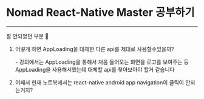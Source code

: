 # Nomad React-Native Master 공부하기

<hr>
<p>잘 안되었던 부분 🤔</p>
<ol>
    <li>
        <p>어떻게 하면 AppLoading을 대체한 다른 api를 제대로 사용할수있을까?</p>
        <span>- 강의에서는 AppLoading을 통해서 처음 들어오는 화면을 로고를 보여주는 등</span><br/>
        <span>AppLoading을 사용해서했는데 대체할 api를 찾아보아야 할거 같습니다</span>
    </li>
    <li>
        <p>어째서 현재 노트북에서는 react-native android app navigation이 클릭이 안되는거지?</p>
    </li>
</ol>
